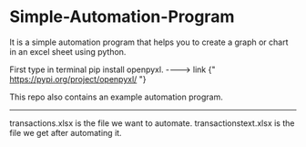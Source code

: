 # Simple-Automation-Program
It is a simple automation program that helps you to create a graph or chart in an excel sheet using python.


First type in terminal pip install openpyxl.
----> link {" https://pypi.org/project/openpyxl/ "}

This repo also contains an example automation program.

---

transactions.xlsx is the file we want to automate.
transactionstext.xlsx is the file we get after automating it.
